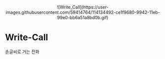 <p align='center'>
  ![Write_Call](https://user-images.githubusercontent.com/59414764/114134492-ce1f9680-9942-11eb-99e0-bb6a51a8bd0b.gif)

</p>

# Write-Call
손글씨로 거는 전화
